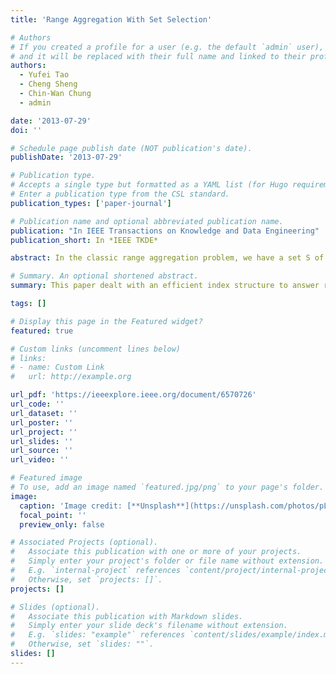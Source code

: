 ```yaml
---
title: 'Range Aggregation With Set Selection'

# Authors
# If you created a profile for a user (e.g. the default `admin` user), write the username (folder name) here
# and it will be replaced with their full name and linked to their profile.
authors:
  - Yufei Tao
  - Cheng Sheng
  - Chin-Wan Chung
  - admin

date: '2013-07-29'
doi: ''

# Schedule page publish date (NOT publication's date).
publishDate: '2013-07-29'

# Publication type.
# Accepts a single type but formatted as a YAML list (for Hugo requirements).
# Enter a publication type from the CSL standard.
publication_types: ['paper-journal']

# Publication name and optional abbreviated publication name.
publication: "In IEEE Transactions on Knowledge and Data Engineering"
publication_short: In *IEEE TKDE*

abstract: In the classic range aggregation problem, we have a set S of objects such that, given an interval I, a query counts how many objects of S are covered by I. Besides COUNT, the problem can also be defined with other aggregate functions, e.g., SUM, MIN, MAX and AVERAGE. This paper studies a novel variant of range aggregation, where an object can belong to multiple sets. A query (at runtime) picks any two sets, and aggregates on their intersection. More formally, let S 1 ,...,S m be m sets of objects. Given distinct set ids i, j and an interval I, a query reports how many objects in S i ∩ S j are covered by I. We call this problem range aggregation with set selection (RASS). Its hardness lies in that the pair (i, j) can have ( 2 m ) choices, rendering effective indexing a non-trivial task. 2 The RASS problem can also be defined with other aggregate functions, and generalized so that a query chooses more than 2 sets. We develop a system called RASS to power this type of queries. Our system has excellent efficiency in both theory and practice. Theoretically, it consumes linear space, and achieves nearly-optimal query time. Practically, it outperforms existing solutions on real datasets by a factor up to an order of magnitude. The paper also features a rigorous theoretical analysis on the hardness of the RASS problem, which reveals invaluable insight into its characteristics.

# Summary. An optional shortened abstract.
summary: This paper dealt with an efficient index structure to answer range queries with set selection constraints.

tags: []

# Display this page in the Featured widget?
featured: true

# Custom links (uncomment lines below)
# links:
# - name: Custom Link
#   url: http://example.org

url_pdf: 'https://ieeexplore.ieee.org/document/6570726'
url_code: ''
url_dataset: ''
url_poster: ''
url_project: ''
url_slides: ''
url_source: ''
url_video: ''

# Featured image
# To use, add an image named `featured.jpg/png` to your page's folder.
image:
  caption: 'Image credit: [**Unsplash**](https://unsplash.com/photos/pLCdAaMFLTE)'
  focal_point: ''
  preview_only: false

# Associated Projects (optional).
#   Associate this publication with one or more of your projects.
#   Simply enter your project's folder or file name without extension.
#   E.g. `internal-project` references `content/project/internal-project/index.md`.
#   Otherwise, set `projects: []`.
projects: []

# Slides (optional).
#   Associate this publication with Markdown slides.
#   Simply enter your slide deck's filename without extension.
#   E.g. `slides: "example"` references `content/slides/example/index.md`.
#   Otherwise, set `slides: ""`.
slides: []
---
```

